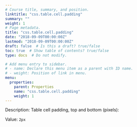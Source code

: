 ```yaml
---
# Course title, summary, and position.
linktitle: "css.table.cell.padding"
summary: ""
weight: 1
# Page metadata.
title: "css.table.cell.padding"
date: "2018-09-09T00:00:00Z"
lastmod: "2018-09-09T00:00:00Z"
draft: false  # Is this a draft? true/false
toc: true  # Show table of contents? true/false
type: docs  # Do not modify.

# Add menu entry to sidebar.
# - name: Declare this menu item as a parent with ID name.
# - weight: Position of link in menu.
menu:
  properties:
    parent: Properties
    name: "css.table.cell.padding"
    weight: 1
---
```


Description: Table cell padding, top and bottom (pixels):


Value: `2px`